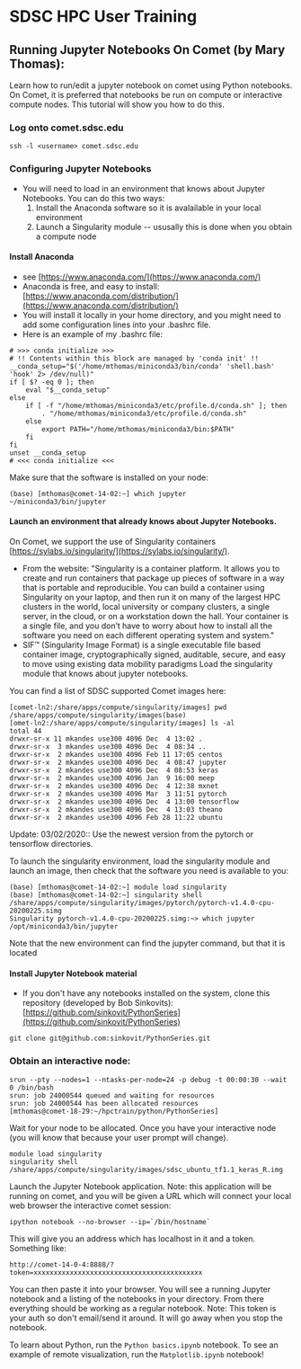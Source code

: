 # SDSC HPC User Training
 
## Running Jupyter Notebooks On Comet (by Mary Thomas): 
Learn how to run/edit a jupyter notebook on comet using Python notebooks. On Comet, it is preferred that notebooks be run on compute or interactive compute nodes. This tutorial will show you how to do this.

### Log onto comet.sdsc.edu  

```
ssh -l <username> comet.sdsc.edu
```


### Configuring Jupyter Notebooks
* You will need to load in an environment that knows about Jupyter Notebooks. You can do this two ways:
   1. Install the Anaconda software so it is avalailable in your local environment
   2. Launch a Singularity module -- ususally this is done when you obtain a compute node

#### Install Anaconda 
* see [https://www.anaconda.com/](https://www.anaconda.com/)
* Anaconda is free, and easy to install: [https://www.anaconda.com/distribution/](https://www.anaconda.com/distribution/)
* You will install it locally in your home directory, and you might need to add some configuration lines into your .bashrc file.
* Here is an example of my .bashrc file:

```
# >>> conda initialize >>>
# !! Contents within this block are managed by 'conda init' !!
__conda_setup="$('/home/mthomas/miniconda3/bin/conda' 'shell.bash' 'hook' 2> /dev/null)"
if [ $? -eq 0 ]; then
    eval "$__conda_setup"
else
    if [ -f "/home/mthomas/miniconda3/etc/profile.d/conda.sh" ]; then
        . "/home/mthomas/miniconda3/etc/profile.d/conda.sh"
    else
        export PATH="/home/mthomas/miniconda3/bin:$PATH"
    fi
fi
unset __conda_setup
# <<< conda initialize <<<
```

Make sure that the software is installed on your node:
```
(base) [mthomas@comet-14-02:~] which jupyter
~/miniconda3/bin/jupyter
```

#### Launch an environment that already knows about Jupyter Notebooks.
On Comet, we support the use of Singularity containers [https://sylabs.io/singularity/](https://sylabs.io/singularity/).
   * From the website: "Singularity is a container platform. It allows you to create and run containers that package up pieces of software in a way that is portable and reproducible. You can build a container using Singularity on your laptop, and then run it on many of the largest HPC clusters in the world, local university or company clusters, a single server, in the cloud, or on a workstation down the hall. Your container is a single file, and you don’t have to worry about how to install all the software you need on each different operating system and system."
   * SIF™ (Singularity Image Format) is a single executable file based container image, cryptographically signed, auditable, secure, and easy to move using existing data mobility paradigms
Load the singularity module that knows about jupyter notebooks.

You can find a list of SDSC supported Comet images here:
```
[comet-ln2:/share/apps/compute/singularity/images] pwd
/share/apps/compute/singularity/images(base) 
[omet-ln2:/share/apps/compute/singularity/images] ls -al
total 44
drwxr-sr-x 11 mkandes use300 4096 Dec  4 13:02 .
drwxr-sr-x  3 mkandes use300 4096 Dec  4 08:34 ..
drwxr-sr-x  2 mkandes use300 4096 Feb 11 17:05 centos
drwxr-sr-x  2 mkandes use300 4096 Dec  4 08:47 jupyter
drwxr-sr-x  2 mkandes use300 4096 Dec  4 08:53 keras
drwxr-sr-x  2 mkandes use300 4096 Jan  9 16:00 meep
drwxr-sr-x  2 mkandes use300 4096 Dec  4 12:38 mxnet
drwxr-sr-x  2 mkandes use300 4096 Mar  3 11:51 pytorch
drwxr-sr-x  2 mkandes use300 4096 Dec  4 13:00 tensorflow
drwxr-sr-x  2 mkandes use300 4096 Dec  4 13:03 theano
drwxr-sr-x  2 mkandes use300 4096 Feb 28 11:22 ubuntu
```

Update:  03/02/2020:: Use the newest version from the pytorch or tensorflow directories. 

To launch the singularity environment, load the singularity module and launch an image, then check that the software you need is available to you:
```
(base) [mthomas@comet-14-02:~] module load singularity
(base) [mthomas@comet-14-02:~] singularity shell /share/apps/compute/singularity/images/pytorch/pytorch-v1.4.0-cpu-20200225.simg
Singularity pytorch-v1.4.0-cpu-20200225.simg:~> which jupyter
/opt/miniconda3/bin/jupyter
```
Note that the new environment can find the jupyter command, but that it is located 
#### Install Jupyter Notebook material
* If you don't have any notebooks installed on the system, clone this repository (developed by Bob Sinkovits):   [https://github.com/sinkovit/PythonSeries](https://github.com/sinkovit/PythonSeries)
```
git clone git@github.com:sinkovit/PythonSeries.git
```
### Obtain an interactive node:
```
srun --pty --nodes=1 --ntasks-per-node=24 -p debug -t 00:00:30 --wait 0 /bin/bash
srun: job 24000544 queued and waiting for resources
srun: job 24000544 has been allocated resources
[mthomas@comet-18-29:~/hpctrain/python/PythonSeries] 
```
Wait for your node to be allocated. Once you have your interactive node (you will know that because your user prompt will change).


```
module load singularity
singularity shell /share/apps/compute/singularity/images/sdsc_ubuntu_tf1.1_keras_R.img
```

Launch the Jupyter Notebook application. 
Note: this application will be running on comet, and you will be given a URL which will connect your local web browser the interactive comet session:
```
ipython notebook --no-browser --ip=`/bin/hostname`
```
This will give you an address which has localhost in it and a token. Something
like:
```
http://comet-14-0-4:8888/?token=xxxxxxxxxxxxxxxxxxxxxxxxxxxxxxxxxxxxxxxxxx
```
You can then paste it into your browser. You will see a running Jupyter
notebook and a listing of the notebooks in your directory. From there everything should be working as a regular notebook.
Note: This token is your auth so don't email/send it around. It will go away when you stop the notebook. 

To learn about Python, run the ```Python basics.ipynb```   notebook.
To see an example of remote visualization, run the  ```Matplotlib.ipynb```  notebook!


